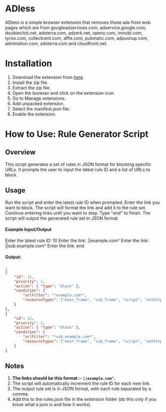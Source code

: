 # ADless
ADless is a simple browser extension that removes those ads from web pages which are from googleadservices.com, adservice.google.com, doubleclick.net, adsterra.com, adzerk.net, openx.com, inmobi.com, tyroo.com, collectcent.com, affle.com, pubmatic.com, adpushup.com, adnimation.com, adsterra.com and cloudfront.net.

# Installation

1. Download the extension from [here](https://github.com/Beta-Verse-Hub/ADless/releases/latest).
2. Install the zip file.
3. Extract the zip file.
4. Open the browser and click on the extension icon.
5. Go to Manage extensions.
6. Add unpacked extension.
7. Select the manifest.json file.
8. Enable the extension.

# How to Use: Rule Generator Script
## Overview

This script generates a set of rules in JSON format for blocking specific URLs. It prompts the user to input the latest rule ID and a list of URLs to block.

## Usage

Run the script and enter the latest rule ID when prompted.
Enter the link you want to block. The script will format the link and add it to the rule set.
Continue entering links until you want to stop. Type "end" to finish.
The script will output the generated rule set in JSON format.
#### Example Input/Output

Enter the latest rule ID: 10
Enter the link: ||example.com^
Enter the link: ||sub.example.com^
Enter the link: end
#### Output:

```json
,
{
    "id": 11,
    "priority": 1,
    "action": { "type": "block" },
    "condition": {
        "urlFilter": "*example.com*",
        "resourceTypes": ["main_frame", "sub_frame", "script", "xmlhttprequest", "image", "media", "stylesheet", "font"]
    }
},
{
    "id": 12,
    "priority": 1,
    "action": { "type": "block" },
    "condition": {
        "urlFilter": "*sub.example.com*",
        "resourceTypes": ["main_frame", "sub_frame", "script", "xmlhttprequest", "image", "media", "stylesheet", "font"]
    }
}
```

## Notes

1. **The links should be this format :- `||example.com^`.**
2. The script will automatically increment the rule ID for each new link.
3. The output rule set is in JSON format, with each rule separated by a comma.
4. Add this to the rules.json file in the extension folder (do this only if you know what a json is and how it works).
